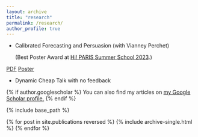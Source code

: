 ```yaml
---
layout: archive
title: "research"
permalink: /research/
author_profile: true
---
```



- Calibrated Forecasting and Persuasion (with Vianney Perchet)

  (Best Poster Award at <a href="https://summerschool.hi-paris.fr">Hi! PARIS Summer School 2023</a>.)

<div class="button-container"> 
  <a href="https://atulya-jain.github.io/files/calibration.pdf" download class="button">PDF</a>
  <a href="https://atulya-jain.github.io/files/poster-calibration.pdf" download class="button">Poster</a>
</div>
<!--

    **Abstract**: How should an expert send forecasts to maximize her payoff given she has to pass the calibration test? We consider a dynamic game where an expert sends probability forecasts to a decision-maker. The decision-maker, based on  past outcomes, verifies the claims of the expert using the calibration test.  We find the optimal forecasting strategy by reducing the dynamic  game in terms of a static persuasion problem for the class of stationary ergodic processes.   We compare what an informed and uninformed expert can attain and thus characterize the value of expertise. We also compare the calibration test and regret minimization as heuristics for decision-making. We show that an expert can always guarantee the calibration benchmark and in some instances, she can guarantee strictly more.
-->







- Are Bayesian persuasion outcomes efficient? (with Itai Arieli, Yakov Babichenko and Rann Smorodinsky)
<!--
    **Abstract**:  Information transmission between players with asymmetric information can improve outcomes and lead to  efficiency. We consider the model of Bayesian persuasion: a sender commits to a signaling policy to persuade an uninformed receiver. We analyze the Pareto efficiency of the equilibrium outcome and provide a necessary condition for it.  Using a natural class of games, we show that  efficiency   is non-trivial and  difficult to attain.
-->

- Dynamic Cheap Talk with no feedback

<!--
    **Abstract**: We study a dynamic sender-receiver game, where the sequence of states follows an irreducible Markov chain. The sender provides valuable information but gets no feedback on the receiver’s actions. Under certain assumptions, we characterize the set of uniform equilibrium payoffs in terms of a static cheap talk game, where the marginal distribution of messages is fixed. We show that the sender benefits from the dynamic interaction, even without feedback. We provide sufficient conditions to bridge the gap of commitment and thus secure the Bayesian persuasion value.
-->


{% if author.googlescholar %}
  You can also find my articles on <u><a href="{{author.googlescholar}}">my Google Scholar profile</a>.</u>
{% endif %}

{% include base_path %}

{% for post in site.publications reversed %}
  {% include archive-single.html %}
{% endfor %}
